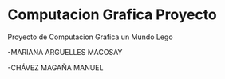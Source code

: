 # Computacion Grafica Proyecto
 Proyecto de Computacion Grafica un Mundo Lego
 

-MARIANA ARGUELLES MACOSAY

-CHÁVEZ MAGAÑA MANUEL
